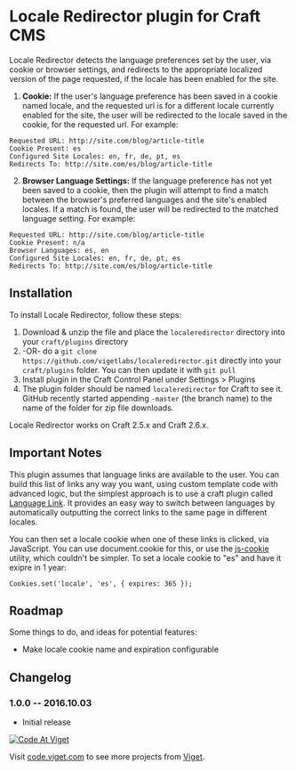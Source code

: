 # Locale Redirector plugin for Craft CMS

Locale Redirector detects the language preferences set by the user, via cookie or browser settings, and redirects to the appropriate localized version of the page requested, if the locale has been enabled for the site.

1. **Cookie:** If the user's language preference has been saved in a cookie named locale, and the requested url is for a different locale currently enabled for the site, the user will be redirected to the locale saved in the cookie, for the requested url. For example:

  ```
  Requested URL: http://site.com/blog/article-title
  Cookie Present: es
  Configured Site Locales: en, fr, de, pt, es
  Redirects To: http://site.com/es/blog/article-title
  ```

2. **Browser Language Settings:** If the language preference has not yet been saved to a cookie, then the plugin will attempt to find a match between the browser's preferred languages and the site's enabled locales. If a match is found, the user will be redirected to the matched language setting. For example:

  ```
  Requested URL: http://site.com/blog/article-title
  Cookie Present: n/a
  Browser Languages: es, en
  Configured Site Locales: en, fr, de, pt, es
  Redirects To: http://site.com/es/blog/article-title
  ```

## Installation

To install Locale Redirector, follow these steps:

1. Download & unzip the file and place the `localeredirector` directory into your `craft/plugins` directory
2.  -OR- do a `git clone https://github.com/vigetlabs/localeredirector.git` directly into your `craft/plugins` folder.  You can then update it with `git pull`
3. Install plugin in the Craft Control Panel under Settings > Plugins
4. The plugin folder should be named `localeredirector` for Craft to see it.  GitHub recently started appending `-master` (the branch name) to the name of the folder for zip file downloads.

Locale Redirector works on Craft 2.5.x and Craft 2.6.x.

## Important Notes

This plugin assumes that language links are available to the user. You can build this list of links any way you want, using custom template code with advanced logic, but the simplest approach is to use a craft plugin called [Language Link](https://github.com/lindseydiloreto/craft-languagelink). It provides an easy way to switch between languages by automatically outputting the correct links to the same page in different locales.

You can then set a locale cookie when one of these links is clicked, via JavaScript. You can use document.cookie for this, or use the [js-cookie](https://github.com/js-cookie/js-cookie) utility, which couldn't be simpler. To set a locale cookie to "es" and have it exipre in 1 year:

```
Cookies.set('locale', 'es', { expires: 365 });
```

## Roadmap

Some things to do, and ideas for potential features:

* Make locale cookie name and expiration configurable

## Changelog

### 1.0.0 -- 2016.10.03

* Initial release

<a href="http://code.viget.com">
  <img src="http://code.viget.com/github-banner.png" alt="Code At Viget">
</a>

Visit [code.viget.com](http://code.viget.com) to see more projects from [Viget](https://viget.com).
